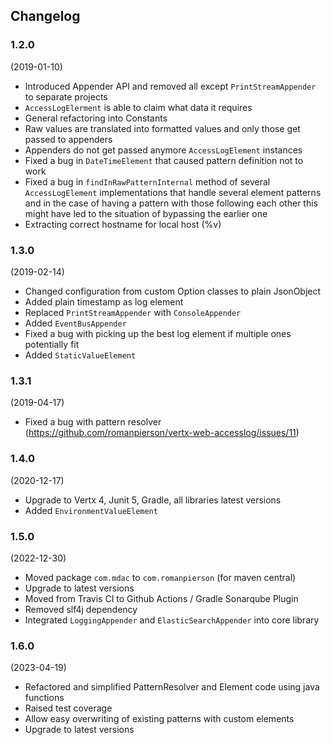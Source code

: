 ## Changelog

### 1.2.0

(2019-01-10)

* Introduced Appender API and removed all except `PrintStreamAppender` to separate projects
* `AccessLogElerment` is able to claim what data it requires
* General refactoring into Constants
* Raw values are translated into formatted values and only those get passed to appenders
* Appenders do not get passed anymore `AccessLogElement` instances
* Fixed a bug in `DateTimeElement` that caused pattern definition not to work
* Fixed a bug in `findInRawPatternInternal` method of several `AccessLogElement` implementations that handle several element patterns and in the case of having a pattern with those following each other this might have led to the situation of bypassing the earlier one
* Extracting correct hostname for local host (%v)

### 1.3.0

(2019-02-14)

* Changed configuration from custom Option classes to plain JsonObject
* Added plain timestamp as log element
* Replaced `PrintStreamAppender` with `ConsoleAppender`
* Added `EventBusAppender`
* Fixed a bug with picking up the best log element if multiple ones potentially fit
* Added `StaticValueElement`

### 1.3.1

(2019-04-17)

* Fixed a bug with pattern resolver (https://github.com/romanpierson/vertx-web-accesslog/issues/11)

### 1.4.0

(2020-12-17)

* Upgrade to Vertx 4, Junit 5, Gradle, all libraries latest versions
* Added `EnvironmentValueElement`

### 1.5.0

(2022-12-30)

* Moved package `com.mdac` to `com.romanpierson` (for maven central)
* Upgrade to latest versions
* Moved from Travis CI to Github Actions / Gradle Sonarqube Plugin
* Removed slf4j dependency
* Integrated `LoggingAppender` and `ElasticSearchAppender` into core library

### 1.6.0

(2023-04-19)

* Refactored and simplified PatternResolver and Element code using java functions
* Raised test coverage
* Allow easy overwriting of existing patterns with custom elements
* Upgrade to latest versions